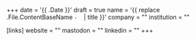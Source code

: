 +++
date = '{{ .Date }}'
draft = true
name = '{{ replace .File.ContentBaseName `-` ` ` | title }}'
company = ""
institution = ""

[links]
website = ""
mastodon = ""
linkedin = ""
+++
